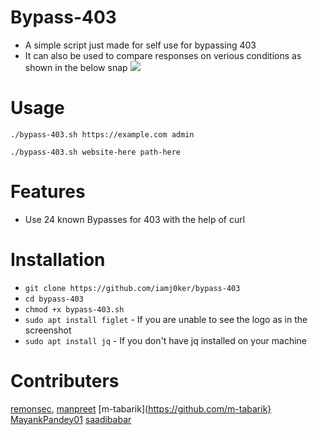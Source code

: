 # Bypass-403
- A simple script just made for self use for bypassing 403
- It can also be used to compare responses on verious conditions as shown in the below snap
![](responses.jpg)

# Usage
`./bypass-403.sh https://example.com admin`

`./bypass-403.sh website-here path-here`

# Features
- Use 24 known Bypasses for 403 with the help of curl

# Installation
   * `git clone https://github.com/iamj0ker/bypass-403`
   * `cd bypass-403`
   * `chmod +x bypass-403.sh`
   * `sudo apt install figlet`  - If you are unable to see the logo as in the screenshot
   * `sudo apt install jq`      - If you don't have jq installed on your machine
   
# Contributers
  [remonsec](https://github.com/remonsec),
  [manpreet](https://github.com/manpreet406)
  [m-tabarik](https://github.com/m-tabarik}
  [MayankPandey01](https://github.com/MayankPandey01)
  [saadibabar](https://github.com/saadibabar)
